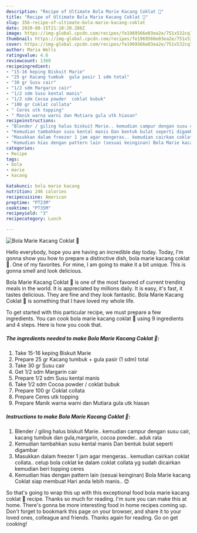 ```yaml
---
description: "Recipe of Ultimate Bola Marie Kacang Coklat 🍫"
title: "Recipe of Ultimate Bola Marie Kacang Coklat 🍫"
slug: 356-recipe-of-ultimate-bola-marie-kacang-coklat
date: 2020-08-15T21:10:20.286Z
image: https://img-global.cpcdn.com/recipes/fe1969566e03ea2e/751x532cq70/bola-marie-kacang-coklat-🍫-foto-resep-utama.jpg
thumbnail: https://img-global.cpcdn.com/recipes/fe1969566e03ea2e/751x532cq70/bola-marie-kacang-coklat-🍫-foto-resep-utama.jpg
cover: https://img-global.cpcdn.com/recipes/fe1969566e03ea2e/751x532cq70/bola-marie-kacang-coklat-🍫-foto-resep-utama.jpg
author: Maria Wells
ratingvalue: 4.6
reviewcount: 1369
recipeingredient:
- "15-16 keping Biskuit Marie"
- "25 gr Kacang tumbuk  gula pasir 1 sdm total"
- "30 gr Susu cair"
- "1/2 sdm Margarin cair"
- "1/2 sdm Susu kental manis"
- "1/2 sdm Cocoa powder  coklat bubuk"
- "100 gr Coklat collata"
- " Ceres utk topping"
- " Manik warna warni dan Mutiara gula utk hiasan"
recipeinstructions:
- "Blender / giling halus biskuit Marie.. kemudian campur dengan susu cair, kacang tumbuk dan gula,margarin, cocoa powder.. aduk rata"
- "Kemudian tambahkan susu kental manis Dan bentuk bulat seperti digambar"
- "Masukkan dalam freezer 1 jam agar mengeras.. kemudian cairkan coklat collata.. celup bola coklat ke dalam coklat collata yg sudah dicairkan kemudian beri topping ceres"
- "Kemudian hias dengan pattern lain (sesuai keinginan) Bola Marie kacang Coklat siap membuat Hari anda lebih manis.. 😊"
categories:
- Recipe
tags:
- bola
- marie
- kacang

katakunci: bola marie kacang 
nutrition: 246 calories
recipecuisine: American
preptime: "PT23M"
cooktime: "PT35M"
recipeyield: "3"
recipecategory: Lunch

---
```



![Bola Marie Kacang Coklat 🍫](https://img-global.cpcdn.com/recipes/fe1969566e03ea2e/751x532cq70/bola-marie-kacang-coklat-🍫-foto-resep-utama.jpg)

Hello everybody, hope you are having an incredible day today. Today, I'm gonna show you how to prepare a distinctive dish, bola marie kacang coklat 🍫. One of my favorites. For mine, I am going to make it a bit unique. This is gonna smell and look delicious.



Bola Marie Kacang Coklat 🍫 is one of the most favored of current trending meals in the world. It is appreciated by millions daily. It is easy, it's fast, it tastes delicious. They are fine and they look fantastic. Bola Marie Kacang Coklat 🍫 is something that I have loved my whole life.


To get started with this particular recipe, we must prepare a few ingredients. You can cook bola marie kacang coklat 🍫 using 9 ingredients and 4 steps. Here is how you cook that.

<!--inarticleads1-->

##### The ingredients needed to make Bola Marie Kacang Coklat 🍫:

1. Take 15-16 keping Biskuit Marie
1. Prepare 25 gr Kacang tumbuk + gula pasir (1 sdm) total
1. Take 30 gr Susu cair
1. Get 1/2 sdm Margarin cair
1. Prepare 1/2 sdm Susu kental manis
1. Take 1/2 sdm Cocoa powder / coklat bubuk
1. Prepare 100 gr Coklat collata
1. Prepare  Ceres utk topping
1. Prepare  Manik warna warni dan Mutiara gula utk hiasan




<!--inarticleads2-->

##### Instructions to make Bola Marie Kacang Coklat 🍫:

1. Blender / giling halus biskuit Marie.. kemudian campur dengan susu cair, kacang tumbuk dan gula,margarin, cocoa powder.. aduk rata
1. Kemudian tambahkan susu kental manis Dan bentuk bulat seperti digambar
1. Masukkan dalam freezer 1 jam agar mengeras.. kemudian cairkan coklat collata.. celup bola coklat ke dalam coklat collata yg sudah dicairkan kemudian beri topping ceres
1. Kemudian hias dengan pattern lain (sesuai keinginan) Bola Marie kacang Coklat siap membuat Hari anda lebih manis.. 😊




So that's going to wrap this up with this exceptional food bola marie kacang coklat 🍫 recipe. Thanks so much for reading. I'm sure you can make this at home. There's gonna be more interesting food in home recipes coming up. Don't forget to bookmark this page on your browser, and share it to your loved ones, colleague and friends. Thanks again for reading. Go on get cooking!
